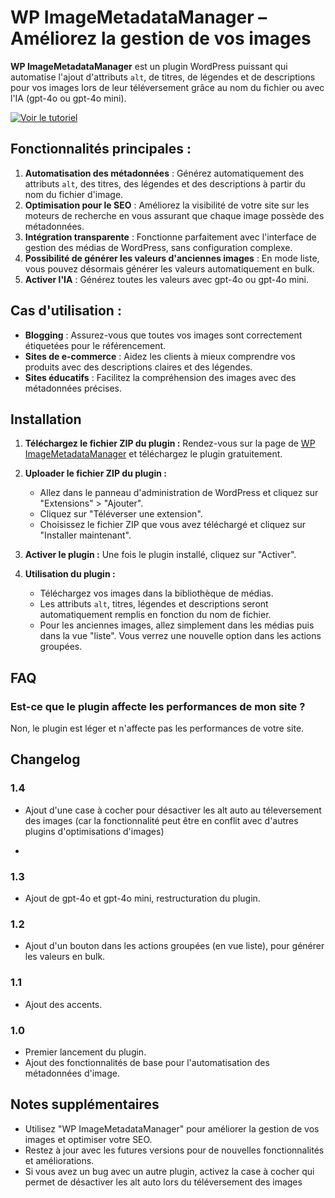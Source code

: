 # WP ImageMetadataManager – Améliorez la gestion de vos images

**WP ImageMetadataManager** est un plugin WordPress puissant qui automatise l'ajout d'attributs `alt`, de titres, de légendes et de descriptions pour vos images lors de leur téléversement grâce au nom du fichier ou avec l'IA (gpt-4o ou gpt-4o mini).

[![Voir le tutoriel](https://img.youtube.com/vi/Pf7-yTidn4g/maxresdefault.jpg)](https://www.youtube.com/watch?v=Pf7-yTidn4g)

## Fonctionnalités principales :

1. **Automatisation des métadonnées** : Générez automatiquement des attributs `alt`, des titres, des légendes et des descriptions à partir du nom du fichier d'image.
2. **Optimisation pour le SEO** : Améliorez la visibilité de votre site sur les moteurs de recherche en vous assurant que chaque image possède des métadonnées.
3. **Intégration transparente** : Fonctionne parfaitement avec l'interface de gestion des médias de WordPress, sans configuration complexe.
4. **Possibilité de générer les valeurs d'anciennes images** : En mode liste, vous pouvez désormais générer les valeurs automatiquement en bulk.
5. **Activer l'IA** : Générez toutes les valeurs avec gpt-4o ou gpt-4o mini.

## Cas d'utilisation :

- **Blogging** : Assurez-vous que toutes vos images sont correctement étiquetées pour le référencement.
- **Sites de e-commerce** : Aidez les clients à mieux comprendre vos produits avec des descriptions claires et des légendes.
- **Sites éducatifs** : Facilitez la compréhension des images avec des métadonnées précises.

## Installation

1. **Téléchargez le fichier ZIP du plugin :**
   Rendez-vous sur la page de [WP ImageMetadataManager](https://kevin-benabdelhak.fr/plugins/wp-imagemetadatamanager/) et téléchargez le plugin gratuitement.

2. **Uploader le fichier ZIP du plugin :**
   - Allez dans le panneau d'administration de WordPress et cliquez sur "Extensions" > "Ajouter".
   - Cliquez sur "Téléverser une extension".
   - Choisissez le fichier ZIP que vous avez téléchargé et cliquez sur "Installer maintenant".

3. **Activer le plugin :**
   Une fois le plugin installé, cliquez sur "Activer".

4. **Utilisation du plugin :**
   - Téléchargez vos images dans la bibliothèque de médias.
   - Les attributs `alt`, titres, légendes et descriptions seront automatiquement remplis en fonction du nom de fichier.
   - Pour les anciennes images, allez simplement dans les médias puis dans la vue "liste". Vous verrez une nouvelle option dans les actions groupées.

## FAQ

### Est-ce que le plugin affecte les performances de mon site ?

Non, le plugin est léger et n'affecte pas les performances de votre site.

## Changelog

### 1.4
* Ajout d'une case à cocher pour désactiver les alt auto au téleversement des images (car la fonctionnalité peut être en conflit avec d'autres plugins d'optimisations d'images)

* 
### 1.3
* Ajout de gpt-4o et gpt-4o mini, restructuration du plugin.

### 1.2
* Ajout d'un bouton dans les actions groupées (en vue liste), pour générer les valeurs en bulk.

### 1.1
* Ajout des accents.

### 1.0
* Premier lancement du plugin.
* Ajout des fonctionnalités de base pour l'automatisation des métadonnées d'image.


## Notes supplémentaires

* Utilisez "WP ImageMetadataManager" pour améliorer la gestion de vos images et optimiser votre SEO.
* Restez à jour avec les futures versions pour de nouvelles fonctionnalités et améliorations.
* Si vous avez un bug avec un autre plugin, activez la case à cocher qui permet de désactiver les alt auto lors du téléversement des images
